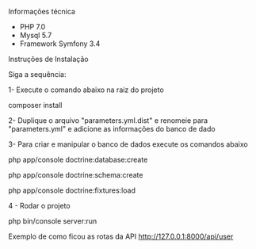 Informações técnica

- PHP 7.0
- Mysql 5.7
- Framework Symfony 3.4

Instruções de Instalação

Siga a sequência: 

1- Execute o comando abaixo na raiz do projeto 

composer install

2- Duplique o arquivo "parameters.yml.dist" e renomeie para "parameters.yml" e adicione as informações do banco de dado

3- Para criar e manipular o banco de dados execute os comandos abaixo

php app/console doctrine:database:create

php app/console doctrine:schema:create

php app/console doctrine:fixtures:load

4 - Rodar o projeto 

php bin/console server:run 

Exemplo de como ficou as rotas da API
http://127.0.0.1:8000/api/user

 
